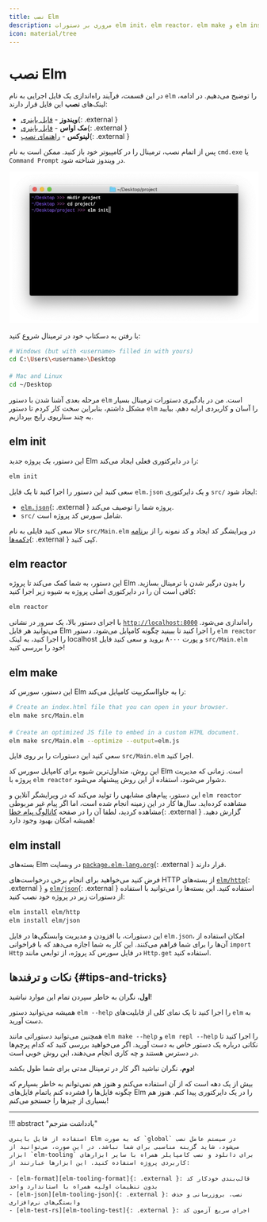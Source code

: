 ```yaml
---
title: نصب Elm
description: مروری بر دستورات elm init، elm reactor، elm make و elm install
icon: material/tree
---
```


# نصب Elm

در این قسمت، فرآیند راه‌اندازی یک فایل اجرایی به نام `elm` را توضیح می‌دهیم. در ادامه، لینک‌های **نصب** این فایل قرار دارند:

- **ویندوز** - [فایل باینری](https://github.com/elm/compiler/releases/download/0.19.1/installer-for-windows.exe){: .external }
- **مک اواس** - [فایل باینری](https://github.com/elm/compiler/releases/download/0.19.1/installer-for-mac.pkg){: .external }
- **لینوکس** - [راهنمای نصب](https://github.com/elm/compiler/blob/master/installers/linux/README.md){: .external }

پس از اتمام نصب، ترمینال را در کامپیوتر خود باز کنید. ممکن است به نام `cmd.exe` یا `Command Prompt` در ویندوز شناخته شود.

![ترمینال](../assets/images/terminal.webp)

با رفتن به دسکتاپ خود در ترمینال شروع کنید:

```bash
# Windows (but with <username> filled in with yours)
cd C:\Users\<username>\Desktop

# Mac and Linux
cd ~/Desktop
```

مرحله بعدی آشنا شدن با دستور `elm` است. من در یادگیری دستورات ترمینال بسیار مشکل داشتم، بنابراین سخت کار کردم تا دستور `elm` را آسان و کاربردی ارایه دهم. بیایید به چند سناریوی رایج بپردازیم.

## elm init
این دستور، یک پروژه جدید Elm را در دایرکتوری فعلی ایجاد می‌کند:

```bash
elm init
```

سعی کنید این دستور را اجرا کنید تا یک فایل `elm.json` و یک دایرکتوری `src/` ایجاد شود:

- [`elm.json`][elm.json]{: .external } پروژه شما را توصیف می‌کند.
- `src/` شامل سورس کد پروژه است.

حالا سعی کنید فایلی به نام `src/Main.elm` در ویرایشگر کد ایجاد و کد نمونه را از [برنامه دکمه‌ها][examples-buttons]{: .external } کپی کنید.

## elm reactor

این دستور، به شما کمک می‌کند تا پروژه Elm را بدون درگیر شدن با ترمینال بسازید. کافی است آن را در دایرکتوری اصلی پروژه به شیوه زیر اجرا کنید:

```bash
elm reactor
```

با اجرای دستور بالا، یک سرور در نشانی [`http://localhost:8000`][localhost] راه‌اندازی می‌شود. می‌توانید هر فایل Elm را اجرا کنید تا ببینید چگونه کامپایل می‌شود. دستور `elm reactor` را اجرا کنید، به لینک localhost و پورت ۸۰۰۰ بروید و سعی کنید فایل `src/Main.elm` خود را بررسی کنید!

## elm make

این دستور، سورس کد Elm را به جاوااسکریپت کامپایل می‌کند:

```bash
# Create an index.html file that you can open in your browser.
elm make src/Main.elm

# Create an optimized JS file to embed in a custom HTML document.
elm make src/Main.elm --optimize --output=elm.js
```

سعی کنید این دستورات را بر روی فایل `src/Main.elm` اجرا کنید.

این روش، متداول‌ترین شیوه برای کامپایل سورس کد Elm است. زمانی که مدیریت پروژه با `elm reactor` دشوار می‌شود، استفاده از این روش پیشنهاد می‌شود.

این دستور، پیام‌های مشابهی را تولید می‌کند که در ویرایشگر آنلاین و `elm reactor` مشاهده کرده‌اید. سال‌ها کار در این زمینه انجام شده است، اما اگر پیام غیر مربوطی مشاهده کردید، لطفا آن را در صفحه [کاتالوگ پیام خطا][error-message-catalog]{: .external } گزارش دهید. همیشه امکان بهبود وجود دارد!

## elm install

بسته‌های Elm در وبسایت [`package.elm-lang.org`][elm-packages]{: .external } قرار دارند.

فرض کنید می‌خواهید برای انجام برخی درخواست‌های HTTP از بسته‌های [`elm/http`][elm-http]{: .external } و [`elm/json`][elm-json]{: .external } استفاده کنید. این بسته‌ها را می‌توانید با استفاده از دستورات زیر در پروژه خود نصب کنید:

```bash
elm install elm/http
elm install elm/json
```

این دستورات، با افزودن و مدیریت وابستگی‌ها در فایل `elm.json`، امکان استفاده از آن‌ها را برای شما فراهم می‌کنند. این کار به شما اجازه می‌دهد که با فراخوانی `import Http` در فایل سورس کد پروژه، از توابعی مانند `Http.get` استفاده کنید.

## نکات و ترفندها {#tips-and-tricks}

**اول**، نگران به خاطر سپردن تمام این موارد نباشید!

همیشه می‌توانید دستور `elm --help` را اجرا کنید تا یک نمای کلی از قابلیت‌های `elm` به دست آورید.

همچنین می‌توانید دستوراتی مانند `elm make --help` و `elm repl --help` را اجرا کنید تا نکاتی درباره یک دستور خاص به دست آورید. اگر می‌خواهید بررسی کنید که کدام پرچم‌ها در دسترس هستند و چه کاری انجام می‌دهند، این روش خوبی است.

**دوم**، نگران نباشید اگر کار در ترمینال مدتی برای شما طول بکشد!

بیش از یک دهه است که از آن استفاده می‌کنم و هنوز هم نمی‌توانم به خاطر بسپارم که چگونه فایل‌ها را فشرده کنم یاتمام فایل‌های Elm را در یک دایرکتوری پیدا کنم. هنوز هم بسیاری از چیزها را جستجو می‌کنم!

***

!!! abstract "یادداشت مترجم"

	استفاده از فایل باینری Elm که به صورت `global` در سیستم عامل نصب می‌شود، شاید گزینه مناسبی برای شما نباشد. در این صورت، می‌توانید از ابزار `elm-tooling` برای دانلود و نصب کامپایلر همراه با سایر ابزارهای کاربردی پروژه استفاده کنید. این ابزارها عبارتند از:

	- [elm-format][elm-tooling-format]{: .external }: قالب‌بندی خودکار کد بدون تنظیمات اولیه همراه با استاندارد واحد
	- [elm-json][elm-tooling-json]{: .external }: نصب، بروزرسانی و حذف وابستگی‌های نرم‌افزاری
	- [elm-test-rs][elm-tooling-test]{: .external }: اجرای سریع آزمون کد

[elm.json]: https://github.com/elm/compiler/blob/master/docs/elm.json/application.md
[examples-buttons]: https://elm-lang.org/examples/buttons
[localhost]: http://localhost:8000
[error-message-catalog]: https://github.com/elm/error-message-catalog/issues
[elm-packages]: https://package.elm-lang.org
[elm-http]: https://package.elm-lang.org/packages/elm/http/latest
[elm-json]: https://package.elm-lang.org/packages/elm/json/latest
[elm-tooling-format]: https://github.com/avh4/elm-format
[elm-tooling-json]: https://github.com/zwilias/elm-json
[elm-tooling-test]: https://github.com/mpizenberg/elm-test-rs